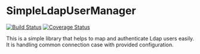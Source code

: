 # SimpleLdapUserManager

[![Build Status](https://travis-ci.org/ozanerturk/LdapUserManager.svg?branch=master)](https://travis-ci.org/ozanerturk/LdapUserManager)
[![Coverage Status](https://coveralls.io/repos/github/ozanerturk/LdapUserManager/badge.svg?branch=master)](https://coveralls.io/github/ozanerturk/LdapUserManager?branch=master)

This is a simple library that helps to map and authenticate Ldap users easily. It is handling common connection case with provided configuration.



